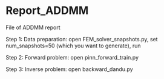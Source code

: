 # Report_ADDMM
File of ADDMM report

Step 1: Data preparation:
open FEM_solver_snapshots.py, set num_snapshots=50 (which you want to generate), run

Step 2: Forward problem: open pinn_forward_train.py

Step 3: Inverse problem: open backward_dandu.py
